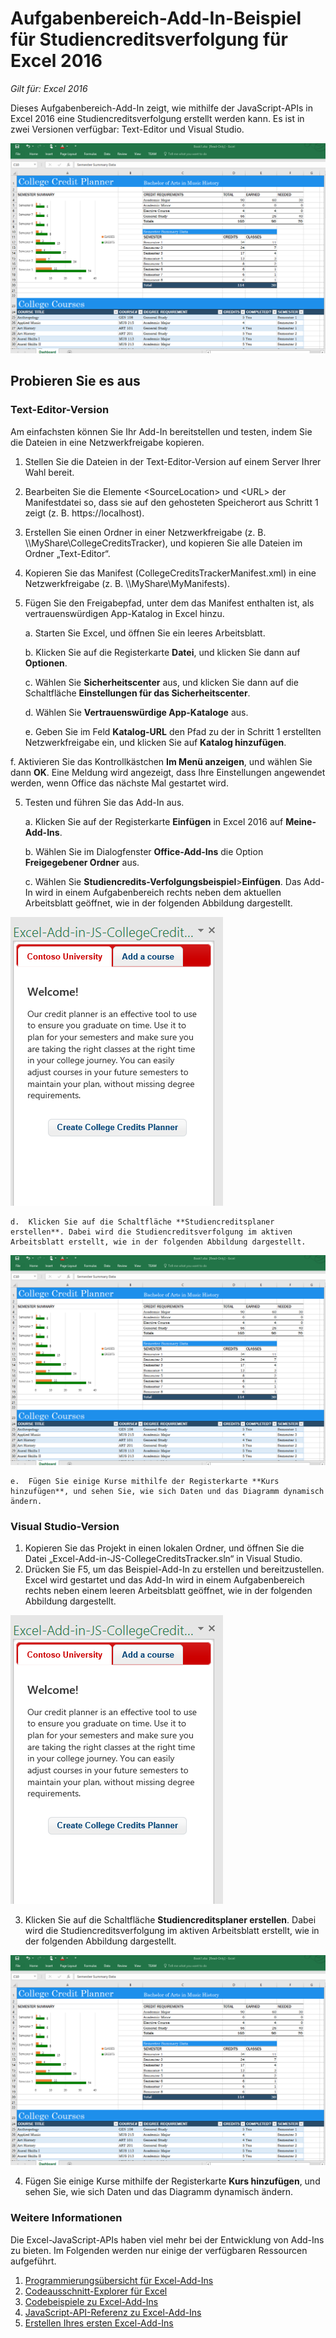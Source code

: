 # <a name="college-credits-tracker-task-pane-add-in-sample-for-excel-2016"></a>Aufgabenbereich-Add-In-Beispiel für Studiencreditsverfolgung für Excel 2016

_Gilt für: Excel 2016_

Dieses Aufgabenbereich-Add-In zeigt, wie mithilfe der JavaScript-APIs in Excel 2016 eine Studiencreditsverfolgung erstellt werden kann. Es ist in zwei Versionen verfügbar: Text-Editor und Visual Studio.

![Studiencredits-Verfolgungsbeispiel](../images/CollegeCreditsTracker_tracker.PNG)

## <a name="try-it-out"></a>Probieren Sie es aus
### <a name="text-editor-version"></a>Text-Editor-Version

Am einfachsten können Sie Ihr Add-In bereitstellen und testen, indem Sie die Dateien in eine Netzwerkfreigabe kopieren.

1.  Stellen Sie die Dateien in der Text-Editor-Version auf einem Server Ihrer Wahl bereit.
2.  Bearbeiten Sie die Elemente \<SourceLocation\> und \<URL\> der Manifestdatei so, dass sie auf den gehosteten Speicherort aus Schritt 1 zeigt (z. B. https://localhost).
2.  Erstellen Sie einen Ordner in einer Netzwerkfreigabe (z. B. \\\MyShare\CollegeCreditsTracker), und kopieren Sie alle Dateien im Ordner „Text-Editor“.
3.  Kopieren Sie das Manifest (CollegeCreditsTrackerManifest.xml) in eine Netzwerkfreigabe (z. B. \\\MyShare\MyManifests).
4.  Fügen Sie den Freigabepfad, unter dem das Manifest enthalten ist, als vertrauenswürdigen App-Katalog in Excel hinzu.

    a.  Starten Sie Excel, und öffnen Sie ein leeres Arbeitsblatt.

    b.  Klicken Sie auf die Registerkarte **Datei**, und klicken Sie dann auf **Optionen**.

    c.  Wählen Sie **Sicherheitscenter** aus, und klicken Sie dann auf die Schaltfläche **Einstellungen für das Sicherheitscenter**.

    d.  Wählen Sie **Vertrauenswürdige App-Kataloge** aus.

    e.  Geben Sie im Feld **Katalog-URL** den Pfad zu der in Schritt 1 erstellten Netzwerkfreigabe ein, und klicken Sie auf **Katalog hinzufügen**.

   f. Aktivieren Sie das Kontrollkästchen **Im Menü anzeigen**, und wählen Sie dann **OK**. Eine Meldung wird angezeigt, dass Ihre Einstellungen angewendet werden, wenn Office das nächste Mal gestartet wird.

5.  Testen und führen Sie das Add-In aus.

    a.  Klicken Sie auf der Registerkarte **Einfügen** in Excel 2016 auf **Meine-Add-Ins**.

    b.  Wählen Sie im Dialogfenster **Office-Add-Ins** die Option **Freigegebener Ordner** aus.

    c.  Wählen Sie **Studiencredits-Verfolgungsbeispiel**>**Einfügen**. Das Add-In wird in einem Aufgabenbereich rechts neben dem aktuellen Arbeitsblatt geöffnet, wie in der folgenden Abbildung dargestellt.

   ![Studiencredits-Verfolgungsbeispiel](../images/CollegeCreditsTracker_taskpane.PNG)

    d.  Klicken Sie auf die Schaltfläche **Studiencreditsplaner erstellen**. Dabei wird die Studiencreditsverfolgung im aktiven Arbeitsblatt erstellt, wie in der folgenden Abbildung dargestellt.

  ![Studiencredits-Verfolgungsbeispiel](../images/CollegeCreditsTracker_tracker.PNG)

    e.  Fügen Sie einige Kurse mithilfe der Registerkarte **Kurs hinzufügen**, und sehen Sie, wie sich Daten und das Diagramm dynamisch ändern.

### <a name="visual-studio-version"></a>Visual Studio-Version
1.  Kopieren Sie das Projekt in einen lokalen Ordner, und öffnen Sie die Datei „Excel-Add-in-JS-CollegeCreditsTracker.sln“ in Visual Studio.
2.  Drücken Sie F5, um das Beispiel-Add-In zu erstellen und bereitzustellen. Excel wird gestartet und das Add-In wird in einem Aufgabenbereich rechts neben einem leeren Arbeitsblatt geöffnet, wie in der folgenden Abbildung dargestellt.

  ![Studiencredits-Verfolgungsbeispiel](../images/CollegeCreditsTracker_taskpane.PNG)

3.  Klicken Sie auf die Schaltfläche **Studiencreditsplaner erstellen**. Dabei wird die Studiencreditsverfolgung im aktiven Arbeitsblatt erstellt, wie in der folgenden Abbildung dargestellt.

  ![Studiencredits-Verfolgungsbeispiel](../images/CollegeCreditsTracker_tracker.PNG)

4. Fügen Sie einige Kurse mithilfe der Registerkarte **Kurs hinzufügen**, und sehen Sie, wie sich Daten und das Diagramm dynamisch ändern.


### <a name="learn-more"></a>Weitere Informationen

Die Excel-JavaScript-APIs haben viel mehr bei der Entwicklung von Add-Ins zu bieten. Im Folgenden werden nur einige der verfügbaren Ressourcen aufgeführt.

1.  [Programmierungsübersicht für Excel-Add-Ins](https://github.com/OfficeDev/office-js-docs/blob/master/excel/excel-add-ins-programming-overview.md)
2.  [Codeausschnitt-Explorer für Excel](http://officesnippetexplorer.azurewebsites.net/#/snippets/excel)
3.  [Codebeispiele zu Excel-Add-Ins](https://github.com/OfficeDev/office-js-docs/blob/master/excel/excel-add-ins-code-samples.md)
4.  [JavaScript-API-Referenz zu Excel-Add-Ins](https://github.com/OfficeDev/office-js-docs/blob/master/excel/excel-add-ins-javascript-reference.md)
5.  [Erstellen Ihres ersten Excel-Add-Ins](https://github.com/OfficeDev/office-js-docs/blob/master/excel/build-your-first-excel-add-in.md)
